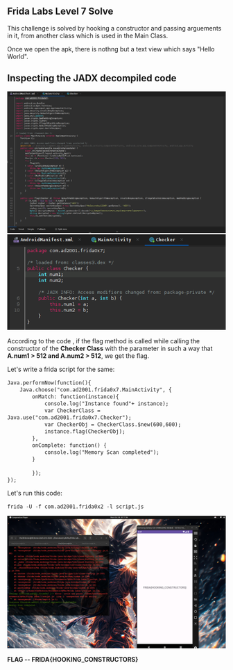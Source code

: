 ## Frida Labs Level 7 Solve

This challenge is solved by hooking a constructor and passing arguements in it, from another class which is used in the Main Class. 

Once we open the apk, there is nothng but a text view which says "Hello World".

## Inspecting the JADX decompiled code

![image](images/1.png)
![image](images/2.png)

According to the code , if the flag method is called while calling the constructor of the **Checker Class** with the parameter in such a way that **A.num1 > 512 and A.num2 > 512**, we get the flag.

Let's write a frida script for the same: 

```
Java.performNow(function(){
	Java.choose("com.ad2001.frida0x7.MainActivity", {
		onMatch: function(instance){
			console.log("Instance found"+ instance);
			var CheckerClass = Java.use("com.ad2001.frida0x7.Checker");
			var CheckerObj = CheckerClass.$new(600,600);
			instance.flag(CheckerObj);
		},
		onComplete: function() {
			console.log("Memory Scan completed");
		}

		});
});
```

Let's run this code:

```
frida -U -f com.ad2001.frida0x2 -l script.js
```

![image](images/3.png)

**FLAG -- FRIDA{HOOKING_CONSTRUCTORS}**


